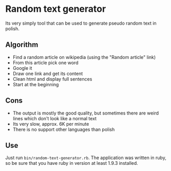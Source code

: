 Random text generator
=====================
Its very simply tool that can be used to generate pseudo random text in polish.

Algorithm
---------
* Find a random article on wikipedia (using the "Random article" link)
* From this article pick one word
* Google it
* Draw one link and get its content
* Clean html and display full sentences
* Start at the beginning

Cons
----
* The output is mostly the good quality, but sometimes there are weird lines which don't look like a normal text
* Its very slow, approx. 6K per minute
* There is no support other languages than polish

Use
---
Just run ``bin/random-text-generator.rb``. The application was written in ruby, so be sure that you have ruby in version at least 1.9.3 installed.
